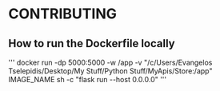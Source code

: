# CONTRIBUTING

## How to run the Dockerfile locally

'''
docker run -dp 5000:5000 -w /app -v  "/c/Users/Evangelos Tselepidis/Desktop/My Stuff/Python Stuff/MyApis/Store:/app" IMAGE_NAME sh -c "flask run --host 0.0.0.0"
'''